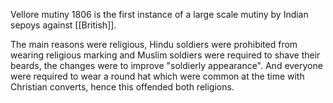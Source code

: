 Vellore mutiny 1806 is the first instance of a large scale mutiny by Indian sepoys against [[British]].

The main reasons were religious, Hindu soldiers were prohibited from wearing religious marking and Muslim soldiers were required to shave their beards, the changes were to improve "soldierly appearance". And everyone were required to wear a round hat which were common at the time with Christian converts, hence this offended both religions.